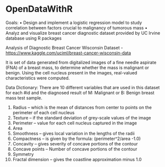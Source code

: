 # OpenDataWithR

Goals:
•	Design and implement a logistic regression model to study correlation between factors crucial to malignancy of tumorous mass
•	Analyz and visualize breast cancer diagnostic dataset provided by UC Irvine database using R packages

Analysis of Diagnostic Breast Cancer Wisconsin Dataset - https://www.kaggle.com/uciml/breast-cancer-wisconsin-data

It is set of data generated from digitalized images of a fine needle aspirate (FNA) of a breast mass, to determine whether the mass is malignant or benign. Using the cell nucleus present in the images, real-valued characteristics were computed.

Data Dictionary:
There are 10 different variables that are used in this dataset for each #id and the diagnosed result of M: Malignant or B: Benign breast mass test sample.
1.	Radius – which is the mean of distances from center to points on the perimeter of each cell nucleus
2.	Texture – if the standard deviation of grey-scale values of the image
3.	Perimeter – value for each cell nucleus captured in the image
4.	Area
5.	Smoothness – gives local variation in the lengths of the radii
6.	Compactness – is given by the formula: (perimeter^2/area -1.0) 
7.	Concavity – gives severity of concave portions of the contour
8.	Concave points – Number of concave portions of the contour 
9.	Symmetry
10.	Fractal dimension – gives the coastline approximation minus 1.0
